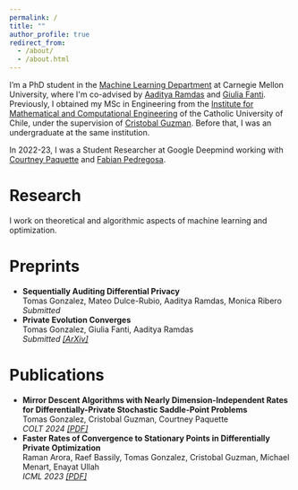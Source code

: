 ```yaml
---
permalink: /
title: ""
author_profile: true
redirect_from: 
  - /about/
  - /about.html
---
```


I’m a PhD student in the [Machine Learning Department](https://www.ml.cmu.edu/) at Carnegie Mellon University, where I'm co-advised by [Aaditya Ramdas](https://www.stat.cmu.edu/~aramdas/) and [Giulia Fanti](https://gfanti.github.io/). Previously, I obtained my MSc in Engineering from the [Institute for Mathematical and Computational Engineering](https://imc.uc.cl/) of the Catholic University of Chile, under the supervision of [Cristobal Guzman](https://sites.google.com/view/cguzman/). Before that, I was an undergraduate at the same institution. 

In 2022-23, I was a Student Researcher at Google Deepmind working with [Courtney Paquette](https://cypaquette.github.io/) and [Fabian Pedregosa](https://fa.bianp.net/pages/about.html).

<h1>Research</h1>

I work on theoretical and algorithmic aspects of machine learning and optimization. 

<h1>Preprints</h1>
<ul>
  <li>
    <strong>Sequentially Auditing Differential Privacy</strong><br>
    Tomas Gonzalez, Mateo Dulce-Rubio, Aaditya Ramdas, Monica Ribero<br>
    <em>Submitted</em><br>
  </li> 
  <li>
    <strong>Private Evolution Converges</strong><br>
    Tomas Gonzalez, Giulia Fanti, Aaditya Ramdas<br>
    <em>Submitted <a href="https://arxiv.org/abs/2405.18973" target="_blank">[ArXiv]</a> </em><br>
    
  </li>
</ul>

<h1>Publications</h1>
<ul>
  <li>
    <strong>Mirror Descent Algorithms with Nearly Dimension-Independent Rates for Differentially-Private Stochastic Saddle-Point Problems </strong><br>
    Tomas Gonzalez, Cristobal Guzman, Courtney Paquette<br>
    <em>COLT 2024 <a href="https://proceedings.mlr.press/v202/arora23a/arora23a.pdf" target="_blank">[PDF]</a> </em><br>
  </li>
  <li>
    <strong>Faster Rates of Convergence to Stationary Points in Differentially Private Optimization</strong><br>
    Raman Arora, Raef Bassily, Tomas Gonzalez, Cristobal Guzman, Michael Menart, Enayat Ullah<br>
    <em>ICML 2023 <a href="https://proceedings.mlr.press/v247/gonzalez24a/gonzalez24a.pdf">[PDF]</a> </em><br>
  </li>
</ul>



